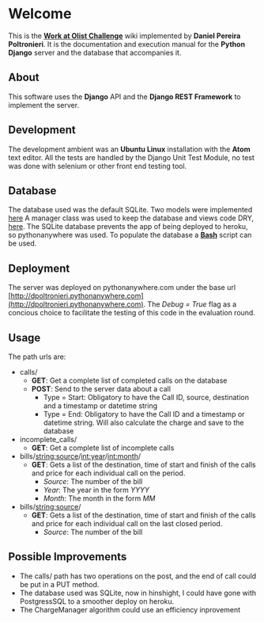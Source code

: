 # Welcome

This is the **[Work at Olist Challenge](Docs/Work_at_Olist.md)** wiki implemented by **Daniel Pereira Poltronieri**. It is the documentation and execution manual for the **Python Django** server and the database that accompanies it.

## About

This software uses the **Django** API and the **Django REST Framework** to implement the server.

## Development

The development ambient was an **Ubuntu Linux** installation with the **Atom** text editor.
All the tests are handled by the Django Unit Test Module, no test was done with selenium or other front end testing tool.

## Database

The database used was the default SQLite. Two models were implemented [here](Docs/Database.md)
A manager class was used to keep the database and views code DRY, [here](Docs/chargeManager.py.md).
The SQLite database prevents the app of being deployed to heroku, so pythonanywhere was used.
To populate the database a [**Bash**](Docs/populate.sh) script can be used.

## Deployment

The server was deployed on pythonanywhere.com under the base url [http://dpoltronieri.pythonanywhere.com](http://dpoltronieri.pythonanywhere.com).
The *Debug = True* flag as a concious choice to facilitate the testing of this code in the evaluation round.

## Usage

The path urls are:

* calls/
  * **GET**: Get a complete list of completed calls on the database
  * **POST**: Send to the server data about a call
    * Type = Start: Obligatory to have the Call ID, source, destination and a timestamp or datetime string
    * Type = End: Obligatory to have the Call ID and a timestamp or datetime string. Will also calculate the charge and save to the database
* incomplete_calls/
  * **GET**: Get a complete list of incomplete calls
* bills/<string:source>/<int:year>/<int:month>/
  * **GET**: Gets a list of the destination, time of start and finish of the calls and price for each individual call on the period.
    * *Source*: The number of the bill
    * *Year*: The year in the form *YYYY*
    * *Month*: The month in the form *MM*
* bills/<string:source>/
  * **GET**: Gets a list of the destination, time of start and finish of the calls and price for each individual call on the last closed period.
    * *Source*: The number of the bill

## Possible Improvements
* The calls/ path has two operations on the post, and the end of call could be put in a PUT method.
* The database used was SQLite, now in hinshight, I could have gone with PostgressSQL to a smoother deploy on heroku.
* The ChargeManager algorithm could use an efficiency inprovement

